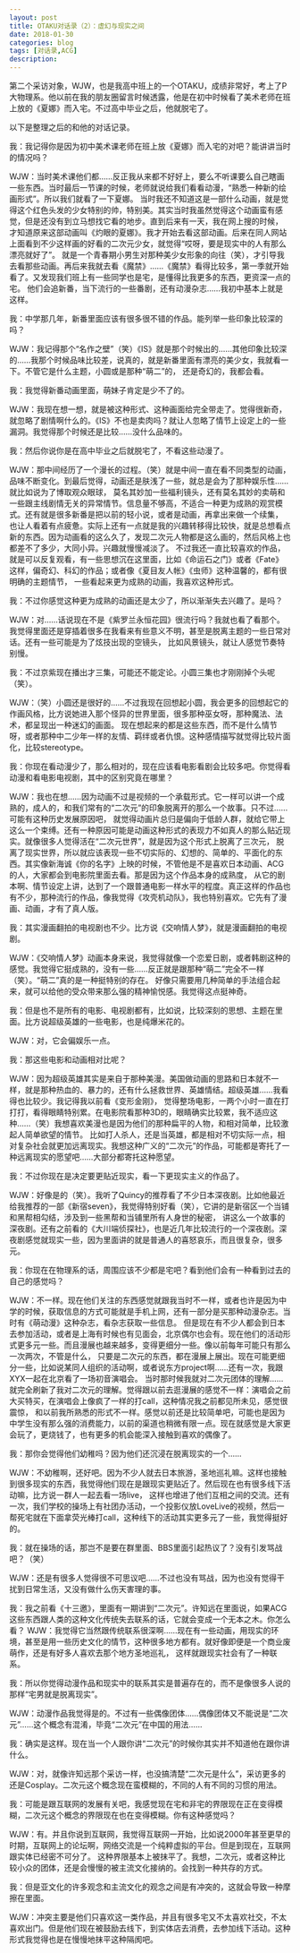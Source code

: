 ```yaml
---
layout: post
title: OTAKU对话录（2）：虚幻与现实之间
date: 2018-01-30
categories: blog
tags: [对话录,ACG]
description: 
---
```



第二个采访对象，WJW，也是我高中班上的一个OTAKU，成绩非常好，考上了P大物理系。他以前在我的朋友圈留言时候透露，他是在初中时候看了美术老师在班上放的《夏娜》而入宅。不过高中毕业之后，他就脱宅了。

以下是整理之后的和他的对话记录。

我：我记得你是因为初中美术课老师在班上放《夏娜》而入宅的对吧？能讲讲当时的情况吗？

WJW：当时美术课他们都……反正我从来都不好好上，要么不听课要么自己瞎画一些东西。当时最后一节课的时候，老师就说给我们看看动漫，“熟悉一种新的绘画形式”。所以我们就看了一下夏娜。
当时我还不知道这是一部什么动画，就是觉得这个红色头发的少女特别的帅，特别美。其实当时我虽然觉得这个动画蛮有感觉，但是还没有到立马想找它看的地步。直到后来有一天，我在网上搜的时候，
才知道原来这部动画叫《灼眼的夏娜》。我才开始去看这部动画。后来在同人网站上面看到不少这样画的好看的二次元少女，就觉得“哎呀，要是现实中的人有那么漂亮就好了”。
就是一个青春期小男生对那种美少女形象的向往（笑），才引导我去看那些动画。再后来我就去看《魔禁》……《魔禁》看得比较多，第一季就开始看了。又发现我们班上有一些同学也是宅，是懂得比我更多的东西，更资深一点的宅。
他们会追新番，当下流行的一些番剧，还有动漫杂志……我初中基本上就是这样。

我：中学那几年，新番里面应该有很多很不错的作品。能列举一些印象比较深的吗？

WJW：我记得那个“名作之壁”（笑）《IS》就是那个时候出的……其他印象比较深的……我那个时候品味比较差，说真的，就是新番里面有漂亮的美少女，我就看一下。不管它是什么主题，小圆或是那种“萌二”的，
还是奇幻的，我都会看。

我：我觉得新番动画里面，萌妹子肯定是少不了的。

WJW：我现在想一想，就是被这种形式、这种画面给完全带走了。觉得很新奇，就忽略了剧情啊什么的。《IS》不也是卖肉吗？就让人忽略了情节上设定上的一些漏洞。我觉得那个时候还是比较……没什么品味的。

我：然后你说你是在高中毕业之后就脱宅了，不看这些动漫了。

WJW：那中间经历了一个漫长的过程。（笑）就是中间一直在看不同类型的动画，品味不断变化。到最后觉得，动画还是肤浅了一些，就总是会为了那种娱乐性……就比如说为了博取观众眼球，
莫名其妙加一些福利镜头，还有莫名其妙的卖萌和一些跟主线剧情无关的异常情节。信息量不够高，不适合一种更为成熟的观赏模式。还有就是很多新番是把以前的轻小说，或者是动画，再拿出来做一个续集，
也让人看着有点疲惫。实际上还有一点就是我的兴趣转移得比较快，就是总想看点新的东西。因为动画看的这么久了，发现二次元人物都是这么画的，然后风格上也都差不了多少，大同小异。兴趣就慢慢减淡了。
不过我还一直比较喜欢的作品，就是可以反复观看，有一些思想沉在这里面，比如《命运石之门》或者《Fate》这样，偏奇幻、科幻的作品；或者像《夏目友人帐》《虫师》这种温馨的，都有很明确的主题情节，
一些看起来更为成熟的动画，我喜欢这种形式。

我：不过你感觉这种更为成熟的动画还是太少了，所以渐渐失去兴趣了。是吗？

WJW：对……话说现在不是《紫罗兰永恒花园》很流行吗？我就也看了看那个。我觉得里面还是穿插着很多在我看来有些意义不明，甚至是脱离主题的一些日常对话。还有一些可能是为了炫技出现的空镜头，
比如风景镜头，就让人感觉节奏特别慢。

我：不过京紫现在播出才三集，可能还不能定论。小圆三集也才刚刚掉个头呢（笑）。

WJW：（笑）小圆还是很好的……不过我现在回想起小圆，我会更多的回想起它的作画风格，比方说她进入那个怪异的世界里面，很多那种巫女呀，那种魔法、法术，都呈现出一种迷幻的画面。
现在想起来的都是这些东西，而不是什么情节呀，或者那种中二少年一样的友情、羁绊或者仇恨。这种感情描写就觉得比较片面化，比较stereotype。

我：你现在看动漫少了，那么相对的，现在应该看电影看剧会比较多吧。你觉得看动漫和看电影电视剧，其中的区别究竟在哪里？

WJW：我也在想……因为动画不过是视频的一个承载形式。它一样可以讲一个成熟的，成人的，和我们常有的“二次元”的印象脱离开的那么一个故事。只不过……可能有这种历史发展原因吧，
就觉得动画片总归是偏向于低龄人群，就给它带上这么一个束缚。还有一种原因可能是动画这种形式的表现力不如真人的那么贴近现实。就像很多人觉得活在“二次元世界”，就是因为这个形式上脱离了三次元，
脱离了现实世界，所以就应该表现一些不切实际的、幻想的、简单的、平面化的东西。其实像新海诚《你的名字》上映的时候，不管他是不是喜欢日本动画、ACG的人，大家都会到电影院里面去看。那是因为这个作品本身的成熟度，
从它的剧本啊、情节设定上讲，达到了一个跟普通电影一样水平的程度。真正这样的作品也有不少，那种流行的作品，像我觉得《攻壳机动队》，我也特别喜欢。它先有了漫画、动画，才有了真人版。

我：其实漫画翻拍的电视剧也不少。比方说《交响情人梦》，就是漫画翻拍的电视剧。

WJW：《交响情人梦》动画本身来说，我觉得就像一个恋爱日剧，或者韩剧这种的感觉。我觉得它挺成熟的，没有一些……反正就是跟那种“萌二”完全不一样（笑）。“萌二”真的是一种挺特别的存在。
好像只需要用几种简单的手法组合起来，就可以给他的受众带来那么强的精神愉悦感。我觉得这点挺神奇。

我：但是也不是所有的电影、电视剧都有，比如说，比较深刻的思想、主题在里面。比方说超级英雄的一些电影，也是纯爆米花的。

WJW：对，它会偏娱乐一点。

我：那这些电影和动画相对比呢？

WJW：因为超级英雄其实是来自于那种美漫。美国做动画的思路和日本就不一样，就是那种热血的、暴力的，还有什么拯救世界、英雄情结。超级英雄……我看得也比较少。我记得我以前看《变形金刚》，
觉得整场电影，一两个小时一直在打打打，看得眼睛特别累。在电影院看那种3D的，眼睛确实比较累，我不适应这种……（笑）我想喜欢美漫也是因为他们的那种扁平的人物，和相对简单，比较激起人简单欲望的情节。
比如打人杀人，还是当英雄，都是相对不切实际一点，相对复杂社会就更加远离现实。我想这种广义的“二次元”的作品，可能都是寄托了一种远离现实的愿望吧……大部分都寄托这种愿望。

我：不过你现在是决定要更贴近现实，看一下更现实主义的作品了。

WJW：好像是的（笑）。我听了Quincy的推荐看了不少日本深夜剧。比如他最近给我推荐的一部《新宿seven》，我觉得特别好看（笑），它讲的是新宿区一个当铺和黑帮相勾结，涉及到一些黑帮和当铺里所有人身世的秘密，
讲这么一个故事的深夜剧。还有之前看的《大川端侦探社》，也是近几年比较流行的一个深夜剧。深夜剧感觉就现实一些，因为里面讲的就是普通人的喜怒哀乐，而且很复杂，很多元。

我：你现在在物理系的话，周围应该不少都是宅吧？看到他们会有一种看到过去的自己的感觉吗？

WJW：不一样。现在他们关注的东西感觉就跟我当时不一样，或者也许是因为中学的时候，获取信息的方式可能就是手机上网，还有一部分是买那种动漫杂志。当时有《萌动漫》这种杂志，看杂志获取一些信息。
但是现在有不少人都会到日本去参加活动，或者是上海有时候也有见面会，北京偶尔也会有。现在他们的活动形式更多元一些。而且漫展也越来越多，变得更细分一些。像以前每年可能只有那么一次两次，不管是什么，
只要是二次元的东西，都在漫展上展出。现在可能更细分一些，比如说某同人组织的活动啊，或者说东方project啊……还有一次，我跟XYX一起在北京看了一场初音演唱会。
当时那时候我就对二次元团体的理解……就完全刷新了我对二次元的理解。觉得跟以前去逛漫展的感觉不一样：演唱会之前大买特买，在演唱会上像疯了一样的打call，这种情况我之前都见所未见，感觉很震惊，
和以前我所熟悉的形式不一样。感觉以前还是比较简单吧，可能也是因为中学生没有那么强的消费能力，以前的渠道也稍微有限一点。现在就感觉是大家更会玩了，更烧钱了，也有更多的机会能深入接触到喜欢的偶像了。

我：那你会觉得他们幼稚吗？因为他们还沉浸在脱离现实的一个……

WJW：不幼稚啊，还好吧。因为不少人就去日本旅游，圣地巡礼嘛。这样也接触到很多现实的东西，我觉得他们现在是跟现实更贴近了。然后现在也有很多线下活动嘛，比方说一群人一起去看一场live，
这样也增进了他们互相之间的交流。还有一次，我们学校的操场上有社团办活动，一个投影仪放LoveLive的视频，然后一帮死宅就在下面拿荧光棒打call，这种线下的活动其实更多元了一些，我觉得挺好的。

我：就在操场的话，那岂不是要在群里面、BBS里面引起热议了？没有引发骂战吧？（笑）

WJW：还是有很多人觉得很不可思议吧……不过也没有骂战，因为也没有觉得干扰到日常生活，又没有做什么伤天害理的事。

我：我之前看《十三邀》，里面有一期讲到“二次元”。许知远在里面说，如果ACG这些东西跟人类的这种文化传统失去联系的话，它就会变成一个无本之木。你怎么看？
WJW：我觉得它当然跟传统联系很深啊……现在有一些动画，用现实的环境，甚至是用一些历史文化的情节，这种很多地方都有。就好像即便是一个商业废萌作，还是有好多人喜欢去那个地方圣地巡礼，
这样就跟现实社会有了一种联系。

我：所以你觉得动漫作品和现实中的联系其实是普遍存在的，而不是像很多人说的那样“宅男就是脱离现实”。

WJW：动漫作品我觉得是的。不过有一些偶像团体……偶像团体又不能说是“二次元”……这个概念有混淆，毕竟“二次元”在中国的用法……

我：确实是这样。现在当一个人跟你讲“二次元”的时候你其实并不知道他在跟你讲什么。

WJW：对，就像许知远那个采访一样，也没搞清楚“二次元是什么”，采访更多的还是Cosplay。二次元这个概念现在蛮模糊的，不同的人有不同的习惯的用法。

我：可能是跟互联网的发展有关吧，我感觉现在宅和非宅的界限现在正在变得模糊，二次元这个概念的界限现在也在变得模糊。你有这种感觉吗？

WJW：有。并且你说到互联网，我觉得互联网一开始，比如说2000年甚至更早的时期，互联网上的论坛啊，网络交流是一个纯粹虚拟的平台。但是到现在，互联网跟实体已经密不可分了。
这种界限基本上被抹平了。我想，二次元，或者这种比较小众的团体，还是会慢慢的被主流文化接纳的。会找到一种共存的方式。

我：但是亚文化的许多观念和主流文化的观念之间是有冲突的，这就会导致一种摩擦在里面。

WJW：冲突主要是他们只喜欢这一类作品，并且有很多宅又不太喜欢社交，不太喜欢出门。但是他们现在被鼓励去线下，到实体店去消费，去参加线下活动。这种形式我觉得也是在慢慢地抹平这种隔阂吧。







